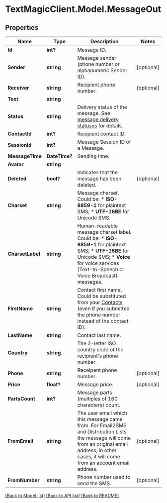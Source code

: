# TextMagicClient.Model.MessageOut
## Properties

Name | Type | Description | Notes
------------ | ------------- | ------------- | -------------
**Id** | **int?** | Message ID. | 
**Sender** | **string** | Message sender (phone number or alphanumeric Sender ID). | [optional] 
**Receiver** | **string** | Recipient phone number. | [optional] 
**Text** | **string** |  | 
**Status** | **string** | Delivery status of the message. See [message delivery statuses](http://docs.textmagictesting.com/#section/Delivery-status-codes) for details.  | 
**ContactId** | **int?** | Recipient contact ID. | 
**SessionId** | **int?** | Message Session ID of a Message. | 
**MessageTime** | **DateTime?** | Sending time. | 
**Avatar** | **string** |  | 
**Deleted** | **bool?** | Indicates that the message has been deleted. | [optional] 
**Charset** | **string** | Message charset. Could be: *   **ISO-8859-1** for plaintext SMS; *   **UTF-16BE** for Unicode SMS.  | 
**CharsetLabel** | **string** | Human-readable message charset label. Could be: *   **ISO-8859-1** for plaintext SMS; *   **UTF-16BE** for Unicode SMS; *   **Voice** for voice services (Text-to-Speech or Voice Broadcast) messages.  | 
**FirstName** | **string** | Contact first name. Could be substituted from your [Contacts](http://docs.textmagictesting.com/#tag/Contacts) (even if you submitted the phone number instead of the contact ID).  | 
**LastName** | **string** | Contact last name. | 
**Country** | **string** | The 2-letter ISO country code of the recipient&#39;s phone number.  | 
**Phone** | **string** | Receipent phone number. | [optional] 
**Price** | **float?** | Message price. | [optional] 
**PartsCount** | **int?** | Message parts (multiples of 160 characters) count. | 
**FromEmail** | **string** | The user email which this message came from. For Email2SMS and Distribution Lists the message will come from an original email address; in other cases, it will come from an account email address. | [optional] 
**FromNumber** | **string** | Phone number used to send the SMS. | [optional] 

[[Back to Model list]](../README.md#documentation-for-models) [[Back to API list]](../README.md#documentation-for-api-endpoints) [[Back to README]](../README.md)

